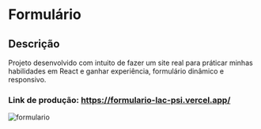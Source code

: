 # Formulário

## Descrição
Projeto desenvolvido com intuito de fazer um site real para práticar minhas habilidades em React e ganhar experiência, formulário dinâmico e responsivo.

### Link de produção: https://formulario-lac-psi.vercel.app/

![formulario](https://user-images.githubusercontent.com/114690321/232176689-9b9f5e2f-4b8e-4a03-a10b-7e274770b365.png)
